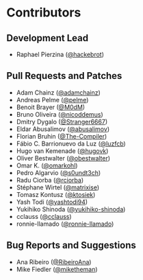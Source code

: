 Contributors
============

Development Lead
----------------

- Raphael Pierzina ([@hackebrot])

Pull Requests and Patches
-------------------------

- Adam Chainz ([@adamchainz])
- Andreas Pelme ([@pelme])
- Benoit Brayer ([@M0dM])
- Bruno Oliveira ([@nicoddemus])
- Dmitry Dygalo ([@Stranger6667])
- Eldar Abusalimov ([@abusalimov])
- Florian Bruhin ([@The-Compiler])
- Fábio C. Barrionuevo da Luz ([@luzfcb])
- Hugo van Kemenade ([@hugovk])
- Oliver Bestwalter ([@obestwalter])
- Omar K. ([@omarkohl])
- Pedro Algarvio ([@s0undt3ch])
- Radu Ciorba ([@rciorba])
- Stéphane Wirtel ([@matrixise])
- Tomasz Kontusz ([@ktosiek])
- Yash Todi ([@yashtodi94])
- Yukihiko Shinoda ([@yukihiko-shinoda])
- cclauss ([@cclauss])
- ronnie-llamado ([@ronnie-llamado])

Bug Reports and Suggestions
---------------------------

- Ana Ribeiro ([@RibeiroAna])
- Mike Fiedler ([@miketheman])

[@M0dM]: https://github.com/M0dM
[@RibeiroAna]: https://github.com/RibeiroAna
[@Stranger6667]: https://github.com/Stranger6667
[@The-Compiler]: https://github.com/The-Compiler
[@abusalimov]: https://github.com/abusalimov
[@adamchainz]: https://github.com/adamchainz
[@cclauss]: https://github.com/cclauss
[@hackebrot]: https://github.com/hackebrot
[@hugovk]: https://github.com/hugovk
[@ktosiek]: https://github.com/ktosiek
[@luzfcb]: https://github.com/luzfcb
[@matrixise]: https://github.com/matrixise
[@miketheman]: https://github.com/miketheman
[@nicoddemus]: https://github.com/nicoddemus
[@obestwalter]: https://github.com/obestwalter
[@omarkohl]: https://github.com/omarkohl
[@pelme]: https://github.com/pelme
[@rciorba]: https://github.com/rciorba
[@s0undt3ch]: https://github.com/s0undt3ch
[@yashtodi94]: https://github.com/yashtodi94
[@yukihiko-shinoda]: https://github.com/yukihiko-shinoda
[@ronnie-llamado]: https://github.com/ronnie-llamado
